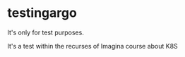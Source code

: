 # testingargo

It's only for test purposes.

It's a test within the recurses of Imagina course about K8S
